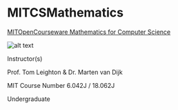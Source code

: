 # MITCSMathematics

[MITOpenCourseware Mathematics for Computer Science](https://ocw.mit.edu/courses/electrical-engineering-and-computer-science/6-042j-mathematics-for-computer-science-fall-2010/index.htm)

![alt text](https://ocw.mit.edu/courses/electrical-engineering-and-computer-science/6-042j-mathematics-for-computer-science-fall-2010/6-042jf10.jpg)

Instructor(s)

Prof. Tom Leighton & Dr. Marten van Dijk

MIT Course Number 6.042J / 18.062J

Undergraduate

